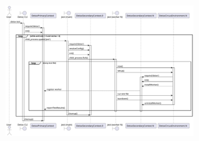 <!-- markdownlint-configure-file { "first-line-h1": 0 } -->

![UML sequence diagram](../../img/uml/boot-cli-many-workers.svg)
